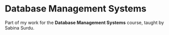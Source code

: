 # Database Management Systems
Part of my work for the **Database Management Systems** course, taught by Sabina Surdu.
